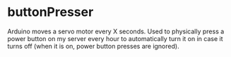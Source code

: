 # buttonPresser

Arduino moves a servo motor every X seconds. Used to physically press a power button on my server every hour to automatically turn it on in case it turns off (when it is on, power button presses are ignored). 